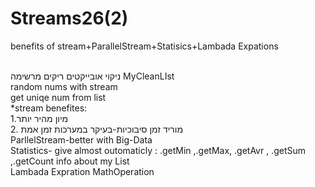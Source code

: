 # Streams26(2)
benefits of stream+ParallelStream+Statisics+Lambada Expations

</br>
ניקוי אובייקטים ריקים מרשימה MyCleanLIst </br>
random nums with stream </br>
get uniqe num from list</br>
*stream benefites:</br>
1.מיון מהיר יותר </br>
2. מוריד זמן סיבוכיות-בעיקר במערכות זמן אמת 
</br>
ParllelStream-better with Big-Data</br>
Statistics- give almost outomaticly : .getMin ,.getMax, .getAvr , .getSum ,.getCount  info about my List</br>
Lambada Expration
MathOperation</br>

